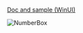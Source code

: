 [Doc and sample (WinUI)](https://github.com/microsoft/microsoft-ui-xaml-specs/blob/e016c9baa154d76ba3f61d2692af97fe6c0613b6/active/NumberBox/NumberBox.md)

![NumberBox](https://github.com/Kinnara/ModernWpf/blob/master/docs/images/NumberBox.png)